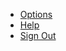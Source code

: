 <div class="au-body au-body--dark">
  <ul class="au-link-list">
  	<li><a class="js-focus-me" href="#">Options</a></li>
  	<li><a class="js-focus-me" href="#">Help</a></li>
  	<li><a class="js-focus-me" href="#">Sign Out</a></li>
  </ul>
</div>
